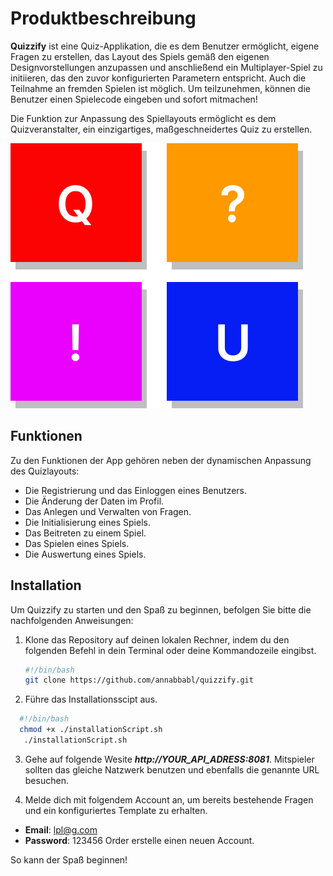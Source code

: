 # Produktbeschreibung

**Quizzify** ist eine Quiz-Applikation, die es dem Benutzer ermöglicht, eigene Fragen zu erstellen, das Layout des Spiels gemäß den eigenen Designvorstellungen anzupassen und anschließend ein Multiplayer-Spiel zu initiieren, das den zuvor konfigurierten Parametern entspricht. Auch die Teilnahme an fremden Spielen ist möglich. Um teilzunehmen, können die Benutzer einen Spielecode eingeben und sofort mitmachen!

Die Funktion zur Anpassung des Spiellayouts ermöglicht es dem Quizveranstalter, ein einzigartiges, maßgeschneidertes Quiz zu erstellen.

![Logo Quizzify](/assets/logo.svg "Quizzify")

## Funktionen

Zu den Funktionen der App gehören neben der dynamischen Anpassung des Quizlayouts:

- Die Registrierung und das Einloggen eines Benutzers.
- Die Änderung der Daten im Profil.
- Das Anlegen und Verwalten von Fragen.
- Die Initialisierung eines Spiels.
- Das Beitreten zu einem Spiel.
- Das Spielen eines Spiels.
- Die Auswertung eines Spiels.

## Installation

Um Quizzify zu starten und den Spaß zu beginnen, befolgen Sie bitte die nachfolgenden Anweisungen:

1. Klone das Repository auf deinen lokalen Rechner, indem du den folgenden Befehl in dein Terminal oder deine Kommandozeile eingibst.

   ```bash
   #!/bin/bash
   git clone https://github.com/annabbabl/quizzify.git
   ```

2. Führe das Installationsscipt aus.

 ```bash
   #!/bin/bash
   chmod +x ./installationScript.sh
    ./installationScript.sh
 ```

3. Gehe auf folgende Wesite ***http://YOUR_API_ADRESS:8081***. Mitspieler sollten das gleiche Natzwerk benutzen und ebenfalls die genannte URL besuchen.

4. Melde dich mit folgendem Account an, um bereits bestehende Fragen und ein konfiguriertes Template zu erhalten.

- **Email**: lpl@g.com
- **Password**: 123456
Order erstelle einen neuen Account.

So kann der Spaß beginnen!
